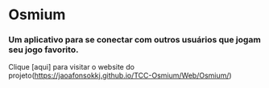# Osmium
### Um aplicativo para se conectar com outros usuários que jogam seu jogo favorito. 
Clique [aqui] para visitar o website do projeto(https://jaoafonsokkj.github.io/TCC-Osmium/Web/Osmium/)
